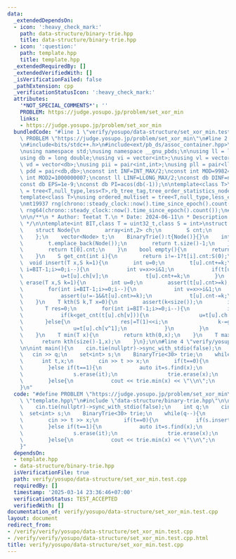 ```yaml
---
data:
  _extendedDependsOn:
  - icon: ':heavy_check_mark:'
    path: data-structure/binary-trie.hpp
    title: data-structure/binary-trie.hpp
  - icon: ':question:'
    path: template.hpp
    title: template.hpp
  _extendedRequiredBy: []
  _extendedVerifiedWith: []
  _isVerificationFailed: false
  _pathExtension: cpp
  _verificationStatusIcon: ':heavy_check_mark:'
  attributes:
    '*NOT_SPECIAL_COMMENTS*': ''
    PROBLEM: https://judge.yosupo.jp/problem/set_xor_min
    links:
    - https://judge.yosupo.jp/problem/set_xor_min
  bundledCode: "#line 1 \"verify/yosupo/data-structure/set_xor_min.test.cpp\"\n#define\
    \ PROBLEM \"https://judge.yosupo.jp/problem/set_xor_min\"\n#line 2 \"template.hpp\"\
    \n#include<bits/stdc++.h>\n#include<ext/pb_ds/assoc_container.hpp>\n#include<ext/pb_ds/tree_policy.hpp>\n\
    \nusing namespace std;\nusing namespace __gnu_pbds;\n\nusing ll = long long;\n\
    using db = long double;\nusing vi = vector<int>;\nusing vl = vector<ll>;\nusing\
    \ vd = vector<db>;\nusing pii = pair<int,int>;\nusing pll = pair<ll,ll>;\nusing\
    \ pdd = pair<db,db>;\nconst int INF=INT_MAX/2;\nconst int MOD=998244353;\nconst\
    \ int MOD2=1000000007;\nconst ll LINF=LLONG_MAX/2;\nconst db DINF=numeric_limits<db>::infinity();\n\
    const db EPS=1e-9;\nconst db PI=acos(db(-1));\n\ntemplate<class T>\nusing ordered_set\
    \ = tree<T,null_type,less<T>,rb_tree_tag,tree_order_statistics_node_update>;\n\
    template<class T>\nusing ordered_multiset = tree<T,null_type,less_equal<T>,rb_tree_tag,tree_order_statistics_node_update>;\n\
    \nmt19937 rng(chrono::steady_clock::now().time_since_epoch().count());\nmt19937_64\
    \ rng64(chrono::steady_clock::now().time_since_epoch().count());\n#line 2 \"data-structure/binary-trie.hpp\"\
    \n\n/**\n * Author: Teetat T.\n * Date: 2024-06-11\n * Description: Binary Trie\n\
    \ */\n\ntemplate<int BIT,class T = uint32_t,class S = int>\nstruct BinaryTrie{\n\
    \    struct Node{\n        array<int,2> ch;\n        S cnt;\n        Node():ch{-1,-1},cnt(0){}\n\
    \    };\n    vector<Node> t;\n    BinaryTrie():t{Node()}{}\n    int new_node(){\n\
    \        t.emplace_back(Node());\n        return t.size()-1;\n    }\n    S size(){\n\
    \        return t[0].cnt;\n    }\n    bool empty(){\n        return size()==0;\n\
    \    }\n    S get_cnt(int i){\n        return i!=-1?t[i].cnt:S(0);\n    }\n  \
    \  void insert(T x,S k=1){\n        int u=0;\n        t[u].cnt+=k;\n        for(int\
    \ i=BIT-1;i>=0;i--){\n            int v=x>>i&1;\n            if(t[u].ch[v]==-1)t[u].ch[v]=new_node();\n\
    \            u=t[u].ch[v];\n            t[u].cnt+=k;\n        }\n    }\n    void\
    \ erase(T x,S k=1){\n        int u=0;\n        assert(t[u].cnt>=k);\n        t[u].cnt-=k;\n\
    \        for(int i=BIT-1;i>=0;i--){\n            int v=x>>i&1;\n            u=t[u].ch[v];\n\
    \            assert(u!=-1&&t[u].cnt>=k);\n            t[u].cnt-=k;\n        }\n\
    \    }\n    T kth(S k,T x=0){\n        assert(k<size());\n        int u=0;\n \
    \       T res=0;\n        for(int i=BIT-1;i>=0;i--){\n            int v=x>>i&1;\n\
    \            if(k<get_cnt(t[u].ch[v])){\n                u=t[u].ch[v];\n     \
    \       }else{\n                res|=T(1)<<i;\n                k-=get_cnt(t[u].ch[v]);\n\
    \                u=t[u].ch[v^1];\n            }\n        }\n        return res;\n\
    \    }\n    T min(T x){\n        return kth(0,x);\n    }\n    T max(T x){\n  \
    \      return kth(size()-1,x);\n    }\n};\n\n#line 4 \"verify/yosupo/data-structure/set_xor_min.test.cpp\"\
    \n\nint main(){\n    cin.tie(nullptr)->sync_with_stdio(false);\n    int q;\n \
    \   cin >> q;\n    set<int> s;\n    BinaryTrie<30> trie;\n    while(q--){\n  \
    \      int t,x;\n        cin >> t >> x;\n        if(t==0){\n            if(s.insert(x).second)trie.insert(x);\n\
    \        }else if(t==1){\n            auto it=s.find(x);\n            if(it!=s.end()){\n\
    \                s.erase(it);\n                trie.erase(x);\n            }\n\
    \        }else{\n            cout << trie.min(x) << \"\\n\";\n        }\n    }\n\
    }\n"
  code: "#define PROBLEM \"https://judge.yosupo.jp/problem/set_xor_min\"\n#include\
    \ \"template.hpp\"\n#include \"data-structure/binary-trie.hpp\"\n\nint main(){\n\
    \    cin.tie(nullptr)->sync_with_stdio(false);\n    int q;\n    cin >> q;\n  \
    \  set<int> s;\n    BinaryTrie<30> trie;\n    while(q--){\n        int t,x;\n\
    \        cin >> t >> x;\n        if(t==0){\n            if(s.insert(x).second)trie.insert(x);\n\
    \        }else if(t==1){\n            auto it=s.find(x);\n            if(it!=s.end()){\n\
    \                s.erase(it);\n                trie.erase(x);\n            }\n\
    \        }else{\n            cout << trie.min(x) << \"\\n\";\n        }\n    }\n\
    }"
  dependsOn:
  - template.hpp
  - data-structure/binary-trie.hpp
  isVerificationFile: true
  path: verify/yosupo/data-structure/set_xor_min.test.cpp
  requiredBy: []
  timestamp: '2025-03-14 23:36:46+07:00'
  verificationStatus: TEST_ACCEPTED
  verifiedWith: []
documentation_of: verify/yosupo/data-structure/set_xor_min.test.cpp
layout: document
redirect_from:
- /verify/verify/yosupo/data-structure/set_xor_min.test.cpp
- /verify/verify/yosupo/data-structure/set_xor_min.test.cpp.html
title: verify/yosupo/data-structure/set_xor_min.test.cpp
---
```

